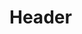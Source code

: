 <!-- TITLE: Illusion Earth Elemental -->
<!-- SUBTITLE: Cloaks you in a shimmering illusion that makes you appear to be an Earth Elemental.  This spell also grants you increased strength. -->

# Header